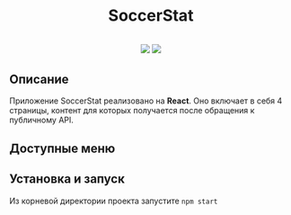 <h1 align="center">SoccerStat</h1>
<h2 align="center">
<img src="https://img.shields.io/badge/react-17.0.2-blue">
<img src="https://img.shields.io/badge/made%20by-EmonamontE-green">
</h2>

## Описание

Приложение SoccerStat реализовано на **React**. Оно включает в себя 4 страницы, контент для которых получается после обращения к публичному API.

## Доступные меню

## Установка и запуск

Из корневой директории проекта запустите
```npm start```
